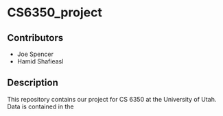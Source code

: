 # CS6350_project

## Contributors
- Joe Spencer
- Hamid Shafieasl

## Description
This repository contains our project for CS 6350 at the University of Utah. Data is contained in the

